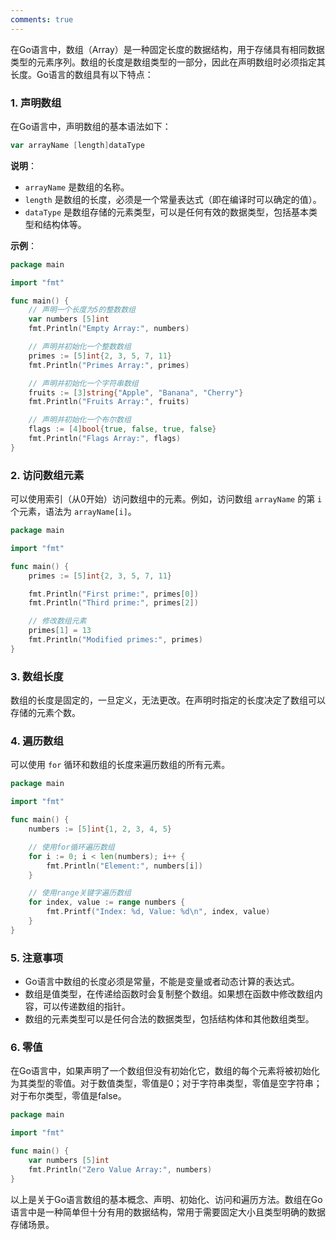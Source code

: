 ```yaml
---
comments: true
---
```


在Go语言中，数组（Array）是一种固定长度的数据结构，用于存储具有相同数据类型的元素序列。数组的长度是数组类型的一部分，因此在声明数组时必须指定其长度。Go语言的数组具有以下特点：

### 1. 声明数组

在Go语言中，声明数组的基本语法如下：

```go
var arrayName [length]dataType
```

**说明**：

- `arrayName` 是数组的名称。
- `length` 是数组的长度，必须是一个常量表达式（即在编译时可以确定的值）。
- `dataType` 是数组存储的元素类型，可以是任何有效的数据类型，包括基本类型和结构体等。

**示例**：

```go
package main

import "fmt"

func main() {
    // 声明一个长度为5的整数数组
    var numbers [5]int
    fmt.Println("Empty Array:", numbers)

    // 声明并初始化一个整数数组
    primes := [5]int{2, 3, 5, 7, 11}
    fmt.Println("Primes Array:", primes)

    // 声明并初始化一个字符串数组
    fruits := [3]string{"Apple", "Banana", "Cherry"}
    fmt.Println("Fruits Array:", fruits)

    // 声明并初始化一个布尔数组
    flags := [4]bool{true, false, true, false}
    fmt.Println("Flags Array:", flags)
}
```

### 2. 访问数组元素

可以使用索引（从0开始）访问数组中的元素。例如，访问数组 `arrayName` 的第 `i` 个元素，语法为 `arrayName[i]`。

```go
package main

import "fmt"

func main() {
    primes := [5]int{2, 3, 5, 7, 11}

    fmt.Println("First prime:", primes[0])
    fmt.Println("Third prime:", primes[2])

    // 修改数组元素
    primes[1] = 13
    fmt.Println("Modified primes:", primes)
}
```

### 3. 数组长度

数组的长度是固定的，一旦定义，无法更改。在声明时指定的长度决定了数组可以存储的元素个数。

### 4. 遍历数组

可以使用 `for` 循环和数组的长度来遍历数组的所有元素。

```go
package main

import "fmt"

func main() {
    numbers := [5]int{1, 2, 3, 4, 5}

    // 使用for循环遍历数组
    for i := 0; i < len(numbers); i++ {
        fmt.Println("Element:", numbers[i])
    }

    // 使用range关键字遍历数组
    for index, value := range numbers {
        fmt.Printf("Index: %d, Value: %d\n", index, value)
    }
}
```

### 5. 注意事项

- Go语言中数组的长度必须是常量，不能是变量或者动态计算的表达式。
- 数组是值类型，在传递给函数时会复制整个数组。如果想在函数中修改数组内容，可以传递数组的指针。
- 数组的元素类型可以是任何合法的数据类型，包括结构体和其他数组类型。

### 6. 零值

在Go语言中，如果声明了一个数组但没有初始化它，数组的每个元素将被初始化为其类型的零值。对于数值类型，零值是0；对于字符串类型，零值是空字符串；对于布尔类型，零值是false。

```go
package main

import "fmt"

func main() {
    var numbers [5]int
    fmt.Println("Zero Value Array:", numbers)
}
```

以上是关于Go语言数组的基本概念、声明、初始化、访问和遍历方法。数组在Go语言中是一种简单但十分有用的数据结构，常用于需要固定大小且类型明确的数据存储场景。